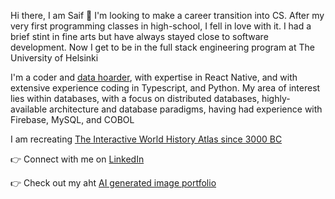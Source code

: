 Hi there, I am Saif 👋  I'm looking to make a career transition into CS. After my very first programming classes in high-school, I fell in love with it. I had a brief stint in fine arts but have always stayed close to software development. Now I get to be in the full stack engineering program at The University of Helsinki 

I'm a coder and [data hoarder](https://www.reddit.com/r/DataHoarder), with expertise in React Native, and with extensive experience coding in Typescript, and Python. My area of interest lies within databases, with a focus on distributed databases, highly-available architecture and database paradigms, having had experience with Firebase, MySQL, and COBOL

I am recreating [The Interactive World History Atlas since 3000 BC](http://geacron.com)

👉 Connect with me on [LinkedIn](https://www.linkedin.com/in/saif-khayoon-12b53569/)

👉 Check out my aht [AI generated image portfolio](https://creator.nightcafe.studio/u/SpacePatrice)

